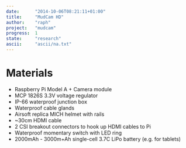```yaml
---
date:      "2014-10-06T08:21:11+01:00"
title:     "MudCam HD"
author:    "raph"
project:   "mudcam"
progress:  1
state:     "research"
ascii:     "ascii/na.txt"
---
```

# Materials
* Raspberry Pi Model A + Camera module
* MCP 1826S 3.3V voltage regulator
* IP-66 waterproof junction box
* Waterproof cable glands
* Airsoft replica MICH helmet with rails
* ~30cm HDMI cable
* 2 CSI breakout connectors to hook up HDMI cables to Pi
* Waterproof momentary switch with LED ring
* 2000mAh - 3000m+Ah single-cell 3.7C LiPo battery (e.g. for tablets)
